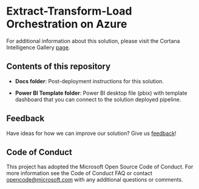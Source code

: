Extract-Transform-Load Orchestration on Azure
=============================================

For additional information about this solution, please visit the Cortana Intelligence Gallery [page](https://gallery.cortanaintelligence.com).

Contents of this repository
---------------------------

- **Docs folder**:
Post-deployment instructions for this solution.

- **Power BI Template folder**:
Power BI desktop file (pbix) with template dashboard that you can connect to the solution deployed pipeline.

Feedback
--------

Have ideas for how we can improve our solution? Give us [feedback](mailto:cisolutions@microsoft.com)!

Code of Conduct
---------------

This project has adopted the Microsoft Open Source Code of Conduct. For more information see the Code of Conduct FAQ or contact opencode@microsoft.com with any additional questions or comments.
